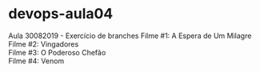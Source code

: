 # devops-aula04
Aula 30082019 - Exercício de branches
Filme #1: A Espera de Um Milagre</br>
Filme #2: Vingadores</br>
Filme #3: O Poderoso Chefão</br>
Filme #4: Venom</br>
